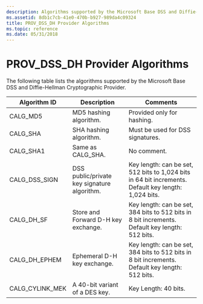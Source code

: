 ```yaml
---
description: Algorithms supported by the Microsoft Base DSS and Diffie-Hellman Cryptographic Provider.
ms.assetid: 8db1c7cb-41e0-470b-b927-989da4c09324
title: PROV_DSS_DH Provider Algorithms
ms.topic: reference
ms.date: 05/31/2018
---
```


# PROV\_DSS\_DH Provider Algorithms

The following table lists the algorithms supported by the Microsoft Base DSS and Diffie-Hellman Cryptographic Provider.



| Algorithm ID      | Description                                 | Comments                                                                                                        |
|-------------------|---------------------------------------------|-----------------------------------------------------------------------------------------------------------------|
| CALG\_MD5         | MD5 hashing algorithm.                      | Provided only for hashing.                                                                                      |
| CALG\_SHA         | SHA hashing algorithm.                      | Must be used for DSS signatures.                                                                                |
| CALG\_SHA1        | Same as CALG\_SHA.                          | No comment.                                                                                                     |
| CALG\_DSS\_SIGN   | DSS public/private key signature algorithm. | Key length: can be set, 512 bits to 1,024 bits in 64 bit increments. Default key length: 1,024 bits.<br/> |
| CALG\_DH\_SF      | Store and Forward D-H key exchange.         | Key length: can be set, 384 bits to 512 bits in 8 bit increments. Default key length: 512 bits.<br/>      |
| CALG\_DH\_EPHEM   | Ephemeral D-H key exchange.                 | Key length: can be set, 384 bits to 512 bits in 8 bit increments. Default key length: 512 bits.<br/>      |
| CALG\_CYLINK\_MEK | A 40-bit variant of a DES key.              | Key Length: 40 bits.                                                                                            |



 

 

 




